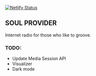 [![Netlify Status](https://api.netlify.com/api/v1/badges/f740887f-e01f-4e65-9789-16645c0936eb/deploy-status)](https://app.netlify.com/sites/SOULPROVIDER/deploys)

## SOUL PROVIDER

Internet radio for those who like to groove.

### TODO:

- Update Media Session API
- Visualizer
- Dark mode
